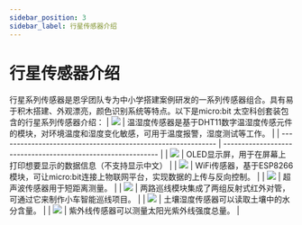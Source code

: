 ```yaml
---
sidebar_position: 3
sidebar_label: 行星传感器介绍
---
```


# 行星传感器介绍
行星系列传感器是恩孚团队专为中小学搭建案例研发的一系列传感器组合。具有易于积木搭建、外观漂亮，颜色识别系统等特点。以下是micro:bit 太空科创套装包含的行星系列传感器介绍：
| ![](https://wiki-media-ef.oss-cn-hongkong.aliyuncs.com/docs/microbit/building-blocks/microbit-space-science-kit/images/microbit-space-science-kit-planetx01.png) | 温湿度传感器是基于DHT11数字温湿度传感元件的模块，对环境温度和湿度变化敏感，可用于温度报警，湿度测试等工作。 |
| ------------------------------------------------------------ | ------------------------------------------------------------ |
| ![](https://wiki-media-ef.oss-cn-hongkong.aliyuncs.com/docs/microbit/building-blocks/microbit-space-science-kit/images/microbit-space-science-kit-planetx02.png) | OLED显示屏，用于在屏幕上打印想要显示的数据信息（不支持显示中文） |
| ![](https://wiki-media-ef.oss-cn-hongkong.aliyuncs.com/docs/microbit/building-blocks/microbit-space-science-kit/images/microbit-space-science-kit-planetx03.png) | WiFi传感器，基于ESP8266模块，可让micro:bit连接上物联网平台，实现数据的上传与反向控制。 |
| ![](https://wiki-media-ef.oss-cn-hongkong.aliyuncs.com/docs/microbit/building-blocks/microbit-space-science-kit/images/microbit-space-science-kit-planetx04.png) | 超声波传感器用于短距离测量。                                 |
| ![](https://wiki-media-ef.oss-cn-hongkong.aliyuncs.com/docs/microbit/building-blocks/microbit-space-science-kit/images/microbit-space-science-kit-planetx05.png) | 两路巡线模块集成了两组反射式红外对管，可通过它来制作小车智能巡线项目。 |
| ![](https://wiki-media-ef.oss-cn-hongkong.aliyuncs.com/docs/microbit/building-blocks/microbit-space-science-kit/images/microbit-space-science-kit-planetx06.png) | 土壤湿度传感器可以读取土壤中的水分含量。                     |
| ![](https://wiki-media-ef.oss-cn-hongkong.aliyuncs.com/docs/microbit/building-blocks/microbit-space-science-kit/images/microbit-space-science-kit-planetx07.png) | 紫外线传感器可以测量太阳光紫外线强度总量。                   |
